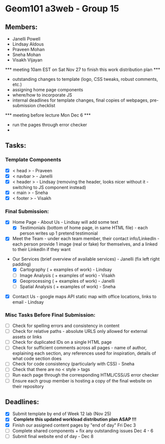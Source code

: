 # Geom101 a3web - Group 15

## Members:
- Janelli Powell
- Lindsay Aldous
- Praveen Mohan
- Sneha Mohan
- Visakh Vijayan

*** meeting 10am EST on Sat Nov 27 to finish this work distribution plan ***
- outstanding changes to template (logo, CSS tweaks, robust comments, etc.)
- assigning home page components
- where/how to incorporate JS
- internal deadlines for template changes, final copies of webpages, pre-submission checklist

*** meeting before lecture Mon Dec 6 ***
- run the pages through error checker
- 

## Tasks:

### Template Components
- [X] < head > - Praveen
- [X] < navbar > - Janelli
- [X] < header > - Lindsay (removing the header, looks nicer without it - switching to JS component instead)
- [X] < main > - Sneha
- [X] < footer > - Visakh

### Final Submission:
- [X] Home Page - About Us - Lindsay will add some text
    - [X] Testimonials (bottom of home page, in same HTML file) - each person writes up 1 pretend testimonial 
 - [X] Meet the Team - under each team member, their contact info/LinkedIn - each person provide 1 image (real or fake) for themselves, and a linked to their LinkedIn if they want
 - Our Services (brief overview of available services) - Janelli (fix left right padding)
    - [X] Cartography ( + examples of work) - Lindsay
    - [ ] Image Analysis ( + examples of work) - Visakh
    - [X] Geoprocessing ( + examples of work) - Janelli
    - [ ] Spatial Analysis ( + examples of work) - Sneha
- [X] Contact Us - google maps API static map with office locations, links to email - Lindsay

### Misc Tasks Before Final Submission:
- [ ] Check for spelling errors and consistency in content
- [ ] Check for relative paths - absolute URLS only allowed for external assets or links
- [ ] Check for duplicated IDs on a single HTML page
- [ ] Check for sufficient comments across all pages - name of author, explaining each section, any references used for inspiration, details of what code section does
- [ ] Check for code consistency (particularly with CSS) - Sneha
- [ ] Check that there are no < style > tags
- [ ] Run each page through the corresponding HTML/CSS/JS error checker
- [ ] Ensure each group member is hosting a copy of the final website on their repository

## Deadlines:
- [X] Submit template by end of Week 12 lab (Nov 25)
- [X] <b> Complete this updated workload distribution plan ASAP !!! </b>
- [X] Finish our assigned content pages by "end of day" Fri Dec 3
- [ ] Complete shared components + fix any outstanding issues Dec 4 - 6
- [ ] Submit final website end of day - Dec 8
